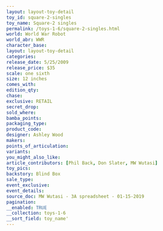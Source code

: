```yaml
---
layout: layout-toy-detail 
toy_id: square-2-singles
toy_name: Square-2 singles
permalink: /toys-1-6/square-2-singles.html
world: World War Robot
world_abr: WWR
character_base: 
layout: layout-toy-detail
categories: 
release_date: 5/25/2009
release_price: $35 
scale: one sixth
size: 12 inches
comes_with: 
edition_qty: 
chase: 
exclusive: RETAIL
secret_drop: 
sold_where: 
bamba_points: 
packaging_type: 
product_code: 
designer: Ashley Wood
makers: 
points_of_articulation: 
variants: 
you_might_also_like: 
article_contributors: [Phil Back, Don Slater, MW Wutasi]
toy_pics: 
backstory: Blind Box
sale_type: 
event_exclusive: 
event_details: 
source_doc: MW Wutasi - 3A spreadsheet - 01-15-2019
pagination: 
__enabled: TRUE
__collection: toys-1-6
__sort_field: toy_name'
---
```

